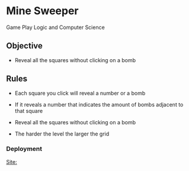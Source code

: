 # Mine Sweeper

Game Play Logic and Computer Science 

## Objective
- Reveal all the squares without clicking on a bomb

## Rules
- Each square you click will reveal a number or a bomb

- If it reveals a number that indicates the amount of bombs adjacent to that square

- Reveal all the squares without clicking on a bomb

- The harder the level the larger the grid


### Deployment
 [Site: ](https://mine-sweep.vercel.app/)